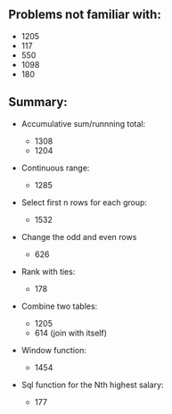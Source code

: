 ## Problems not familiar with:
- 1205
- 117
- 550
- 1098
- 180






##  Summary:

- Accumulative sum/runnning total: 
  - 1308
  - 1204
  
- Continuous range: 
  - 1285
  
  
  
 - Select first n rows for each group:
   - 1532

- Change the odd and even rows
  - 626


- Rank with ties:
  - 178

- Combine two tables:
  - 1205
  - 614 (join with itself)
  
- Window function:
  - 1454
  
- Sql function for the Nth highest salary:
  - 177
  
  
  
  
  
  
  
  
  
  
  
